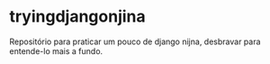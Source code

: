 # tryingdjangonjina
Repositório para praticar um pouco de django nijna, desbravar para entende-lo mais a fundo.
